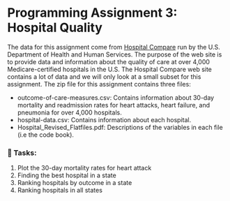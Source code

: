 # Programming Assignment 3: Hospital Quality
The data for this assignment come from <a href="https://www.hhs.gov/guidance/document/hospital-quality-initiative-hospital-compare-0">Hospital Compare</a>
run by the U.S. Department of Health and Human Services. The purpose of the web site is to provide data and information about the quality of care at over 4,000 Medicare-certified hospitals in the U.S.
The Hospital Compare web site contains a lot of data and we will only look at a small subset for this assignment. The zip file for this assignment contains three files:

- outcome-of-care-measures.csv: Contains information about 30-day mortality and readmission rates for heart attacks, heart failure, and pneumonia for over 4,000 hospitals.
- hospital-data.csv: Contains information about each hospital.
- Hospital_Revised_Flatfiles.pdf: Descriptions of the variables in each file (i.e the code book).

### 📓 Tasks:<br>
1. Plot the 30-day mortality rates for heart attack
2. Finding the best hospital in a state
3. Ranking hospitals by outcome in a state
4. Ranking hospitals in all states
